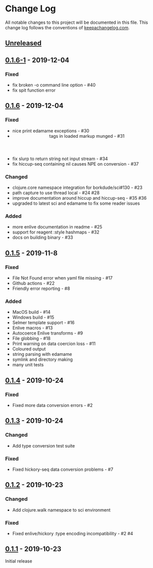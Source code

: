 # Change Log
All notable changes to this project will be documented in this file. This change log follows the conventions of [keepachangelog.com](http://keepachangelog.com/).

## [Unreleased]

## [0.1.6-1] - 2019-12-04
### Fixed
- fix broken -o command line option - #40
- fix spit function error

## [0.1.6] - 2019-12-04
### Fixed
- nice print edamame exceptions - #30
- <header> tags in loaded markup munged - #31
- fix slurp to return string not input stream - #34
- fix hiccup-seq containing nil causes NPE on conversion - #37

### Changed
- clojure.core namespace integration for borkdude/sci#130 - #23
- path capture to use thread local - #24 #28
- improve documentation around hiccup and hiccup-seq - #35 #36
- upgraded to latest sci and edamame to fix some reader issues

### Added
- more enlive documentation in readme - #25
- support for reagent :style hashmaps - #32
- docs on building binary - #33

## [0.1.5] - 2019-11-8
### Fixed
- File Not Found error when yaml file missing - #17
- Github actions - #22
- Friendly error reporting - #8

### Added
- MacOS build - #14
- Windows build - #15
- Selmer template support - #16
- Enlive macros - #13
- Autocoerce Enlive transforms - #9
- File globbing - #18
- Print warning on data coercion loss - #11
- Coloured output
- string parsing with edamame
- symlink and directory making
- many unit tests

## [0.1.4] - 2019-10-24
### Fixed
- Fixed more data conversion errors - #2

## [0.1.3] - 2019-10-24
### Changed
- Add type conversion test suite

### Fixed
- Fixed hickory-seq data conversion problems - #7

## [0.1.2] - 2019-10-23
### Changed
- Add clojure.walk namespace to sci environment

### Fixed
- Fixed enlive/hickory :type encoding incompatibility - #2 #4

## [0.1.1] - 2019-10-23
Initial release

[Unreleased]: https://github.com/retrogradeorbit/bootleg/compare/v0.1.6-1...HEAD
[0.1.6-1]: https://github.com/retrogradeorbit/bootleg/compare/v0.1.6...v0.1.6-1
[0.1.6]: https://github.com/retrogradeorbit/bootleg/compare/v0.1.5...v0.1.6
[0.1.5]: https://github.com/retrogradeorbit/bootleg/compare/v0.1.4...v0.1.5
[0.1.4]: https://github.com/retrogradeorbit/bootleg/compare/v0.1.3...v0.1.4
[0.1.3]: https://github.com/retrogradeorbit/bootleg/compare/v0.1.2...v0.1.3
[0.1.2]: https://github.com/retrogradeorbit/bootleg/compare/v0.1.1...v0.1.2
[0.1.1]: https://github.com/retrogradeorbit/bootleg/compare/v0.1.0...v0.1.1
